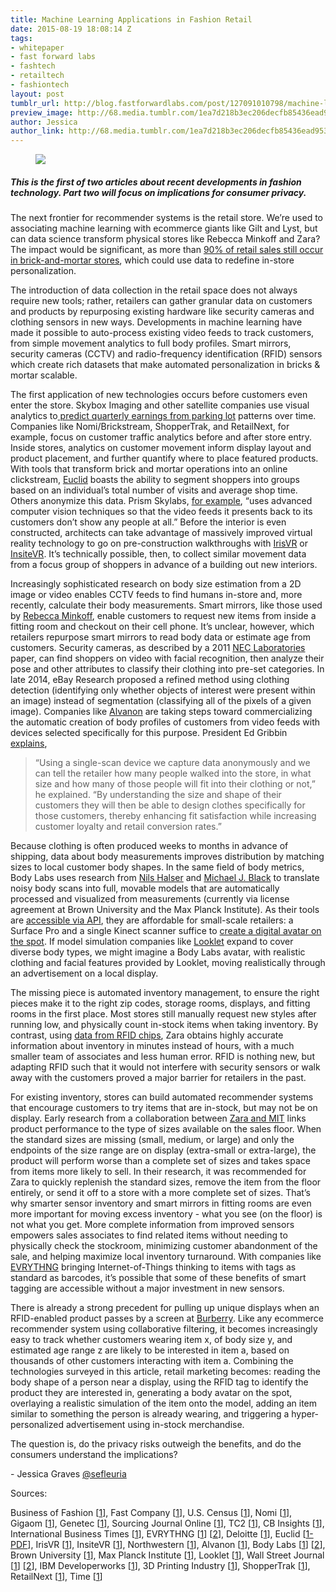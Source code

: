 ```yaml
---
title: Machine Learning Applications in Fashion Retail
date: 2015-08-19 18:08:14 Z
tags:
- whitepaper
- fast forward labs
- fashtech
- retailtech
- fashiontech
layout: post
tumblr_url: http://blog.fastforwardlabs.com/post/127091010798/machine-learning-applications-in-fashion-retail
preview_image: http://68.media.tumblr.com/1ea7d218b3ec206decfb85436ead953d/tumblr_inline_ntcf1hms2i1ta78fg_540.jpg
author: Jessica
author_link: http://68.media.tumblr.com/1ea7d218b3ec206decfb85436ead953d/tumblr_inline_ntcf1hms2i1ta78fg_540.jpg
---
```


<figure data-orig-width="1080" data-orig-height="572" class="tmblr-full"><img src="http://68.media.tumblr.com/1ea7d218b3ec206decfb85436ead953d/tumblr_inline_ntcf1hms2i1ta78fg_540.jpg" data-orig-width="1080" data-orig-height="572"/></figure>

##### This is the first of two articles about recent developments in fashion technology. Part two will focus on implications for consumer privacy.

<p>The next frontier for recommender systems is the retail store. We’re used to associating machine learning with ecommerce giants like Gilt and Lyst, but can data science transform physical stores like Rebecca Minkoff and Zara? The impact would be significant, as more than <a href="http://www2.deloitte.com/us/en/pages/about-deloitte/articles/press-releases/digital-influences-in-retail-store-sales.html">90% of retail sales still occur in brick-and-mortar stores</a>, which could use data to redefine in-store personalization.</p><p>The introduction of data collection in the retail space does not always require new tools; rather, retailers can gather granular data on customers and products by repurposing existing hardware like security cameras and clothing sensors in new ways. Developments in machine learning have made it possible to auto-process existing video feeds to track customers, from simple movement analytics to full body profiles. Smart mirrors, security cameras (CCTV) and radio-frequency identification (RFID) sensors which create rich datasets that make automated personalization in bricks &amp; mortar scalable.</p><!-- more --><p>The first application of new technologies occurs before customers even enter the store. Skybox Imaging and other satellite companies use visual analytics to<a href="http://www.ibtimes.com/googles-new-satellites-can-spy-apples-supply-chains-skybox-ceo-says-1603642"> predict quarterly earnings from parking lot</a> patterns over time. Companies like Nomi/Brickstream, ShopperTrak, and RetailNext, for example, focus on customer traffic analytics before and after store entry. Inside stores, analytics on customer movement inform display layout and product placement, and further quantify where to place featured products. With tools that transform brick and mortar operations into an online clickstream, <a href="http://euclidanalytics.com/product/case-studies/high-value_customers.pdf">Euclid</a> boasts the ability to segment shoppers into groups based on an individual’s total number of visits and average shop time. Others anonymize this data. Prism Skylabs, <a href="https://gigaom.com/2014/07/10/with-privacy-concerns-rising-in-retail-prism-skylabs-says-video-analytics-are-the-future/">for example</a>, “uses advanced computer vision techniques so that the video feeds it presents back to its customers don’t show any people at all.” Before the interior is even constructed, architects can take advantage of massively improved virtual reality technology to go on pre-construction walkthroughs with <a href="http://www.irisvr.com/">IrisVR</a> or <a href="https://www.insitevr.com/">InsiteVR</a>. It’s technically possible, then, to collect similar movement data from a focus group of shoppers in advance of a building out new interiors. </p><p>Increasingly sophisticated research on body size estimation from a 2D image or video enables CCTV feeds to find humans in-store and, more recently, calculate their body measurements. Smart mirrors, like those used by <a href="http://www.fastcocreate.com/3041516/master-class/mirror-mirror">Rebecca Minkoff</a>, enable customers to request new items from inside a fitting room and checkout on their cell phone. It’s unclear, however, which retailers repurpose smart mirrors to read body data or estimate age from customers. Security cameras, as described by a 2011 <a href="http://www.ece.northwestern.edu/~mya671/mypapers/ICIP11_Yang_Yu.pdf">NEC Laboratories</a> paper, can find shoppers on video with facial recognition, then analyze their pose and other attributes to classify their clothing into pre-set categories. In late 2014, eBay Research proposed a refined method using clothing detection (identifying only whether objects of interest were present within an image) instead of segmentation (classifying all of the pixels of a given image). Companies like <a href="http://www.alvanon.com/">Alvanon</a> are taking steps toward commercializing the automatic creation of body profiles of customers from video feeds with devices selected specifically for this purpose. President Ed Gribbin <a href="http://www.tc2.com/can-virtual-dressing-rooms-and-sizing-apps-fix-fashions-fit-issues/">explains</a>, </p><blockquote><p>“Using a single-scan device we capture data anonymously and we can tell the retailer how many people walked into the store, in what size and how many of those people will fit into their clothing or not,” he explained. “By understanding the size and shape of their customers they will then be able to design clothes specifically for those customers, thereby enhancing fit satisfaction while increasing customer loyalty and retail conversion rates.” </p></blockquote><p>Because clothing is often produced weeks to months in advance of shipping, data about body measurements improves distribution by matching sizes to local customer body shapes. In the same field of body metrics, Body Labs uses research from <a href="http://mpi-inf-mpg.academia.edu/NilsHasler">Nils Halser</a> and <a href="http://ps.is.tue.mpg.de/person/black#tabs-publications">Michael J. Black</a> to translate noisy body scans into full, movable models that are automatically processed and visualized from measurements (currently via license agreement at Brown University and the Max Planck Institute). As their tools are <a href="http://blog.bodylabs.com/2015/03/03/introducing-bodykit-beta/">accessible via API</a>, they are affordable for small-scale retailers: a Surface Pro and a single Kinect scanner suffice to <a href="http://www.bodylabs.com/products.html">create a digital avatar on the spot</a>. If model simulation companies like <a href="http://www.wsj.com/articles/SB10001424127887323468604578249752619254898">Looklet</a> expand to cover diverse body types, we might imagine a Body Labs avatar, with realistic clothing and facial features provided by Looklet, moving realistically through an advertisement on a local display.  </p><p>The missing piece is automated inventory management, to ensure the right pieces make it to the right zip codes, storage rooms, displays, and fitting rooms in the first place. Most stores still manually request new styles after running low, and physically count in-stock items when taking inventory. By contrast, using <a href="http://www.wsj.com/articles/at-zara-fast-fashion-meets-smarter-inventory-1410884519">data from RFID chips</a>, Zara obtains highly accurate information about inventory in minutes instead of hours, with a much smaller team of associates and less human error. RFID is nothing new, but adapting RFID such that it would not interfere with security sensors or walk away with the customers proved a major barrier for retailers in the past. </p><p>For existing inventory, stores can build automated recommender systems that encourage customers to try items that are in-stock, but may not be on display. Early research from a collaboration between <a href="https://www.ibm.com/developerworks/community/blogs/jfp/entry/zara?lang=en">Zara and MIT</a> links product performance to the type of sizes available on the sales floor. When the standard sizes are missing (small, medium, or large) and only the endpoints of the size range are on display (extra-small or extra-large), the product will perform worse than a complete set of sizes and takes space from items more likely to sell. In their research, it was recommended for Zara to quickly replenish the standard sizes, remove the item from the floor entirely, or send it off to a store with a more complete set of sizes. That’s why smarter sensor inventory and smart mirrors in fitting rooms are even more important for moving excess inventory - what you see (on the floor) is not what you get. More complete information from improved sensors empowers sales associates to find related items without needing to physically check the stockroom, minimizing customer abandonment of the sale, and helping maximize local inventory turnaround. With companies like <a href="https://evrythng.com/technology/">EVRYTHNG</a> bringing Internet-of-Things thinking to items with tags as standard as barcodes, it’s possible that some of these benefits of smart tagging are accessible without a major investment in new sensors. </p><p>There is already a strong precedent for pulling up unique displays when an RFID-enabled product passes by a screen at <a href="http://www.businessoffashion.com/articles/retail-recon/retail-recon-burberrys-bet-on-retail-entertainment">Burberry</a>. Like any ecommerce recommender system using collaborative filtering, it becomes increasingly easy to track whether customers wearing item x, of body size y, and estimated age range z are likely to be interested in item a, based on thousands of other customers interacting with item a. Combining the technologies surveyed in this article, retail marketing becomes: reading the body shape of a person near a display, using the RFID tag to identify the product they are interested in, generating a body avatar on the spot, overlaying a realistic simulation of the item onto the model, adding an item similar to something the person is already wearing, and triggering a hyper-personalized advertisement using in-stock merchandise. </p><p>The question is, do the privacy risks outweigh the benefits, and do the consumers understand the implications? </p><p>- Jessica Graves <a href="https://twitter.com/sefleuria">@sefleuria</a></p><p>Sources: </p><p>Business of Fashion [<a href="http://www.businessoffashion.com/articles/retail-recon/retail-recon-burberrys-bet-on-retail-entertainment">1</a>], Fast Company [<a href="http://www.fastcocreate.com/3041516/master-class/mirror-mirror">1</a>], U.S. Census [<a href="http://www.census.gov/retail/index.html">1</a>], Nomi [<a href="http://www.nomi.com/platform/technology/accuracy/">1</a>], Gigaom [<a href="https://gigaom.com/2014/07/10/with-privacy-concerns-rising-in-retail-prism-skylabs-says-video-analytics-are-the-future/">1</a>], Genetec [<a href="http://www.genetec.com/about-us/news/press-center/press-releases/genetec-and-prism-skylabs-help-retailers-gain-in-store-insights-with-retail-analytics-suite">1</a>], Sourcing Journal Online [<a href="https://sourcingjournalonline.com/can-virtual-dressing-rooms-sizing-apps-fix-fashions-fit-issues-lm/">1</a>], TC2 [<a href="http://www.tc2.com/can-virtual-dressing-rooms-and-sizing-apps-fix-fashions-fit-issues/">1</a>], CB Insights [<a href="https://www.cbinsights.com/company/control4">1</a>], International Business Times [<a href="http://www.ibtimes.com/googles-new-satellites-can-spy-apples-supply-chains-skybox-ceo-says-1603642">1</a>], EVRYTHNG [<a href="https://evrythng.com/technology/active-digital-identities">1</a>] [<a href="https://evrythng.com/technology/">2</a>], Deloitte [<a href="http://www2.deloitte.com/us/en/pages/about-deloitte/articles/press-releases/digital-influences-in-retail-store-sales.html">1</a>], Euclid [<a href="http://euclidanalytics.com/product/case-studies/high-value_customers.pdf">1-PDF</a>], IrisVR [<a href="http://www.irisvr.com/">1</a>], InsiteVR [<a href="https://www.insitevr.com/">1</a>], Northwestern [<a href="http://www.ece.northwestern.edu/~mya671/mypapers/ICIP11_Yang_Yu.pdf">1</a>], Alvanon [<a href="http://www.alvanon.com/">1</a>], Body Labs [<a href="http://blog.bodylabs.com/2015/03/03/introducing-bodykit-beta/">1</a>] [<a href="http://www.bodylabs.com/products.html">2</a>], Brown University [<a href="http://ps.is.tue.mpg.de/person/black#tabs-publications">1</a>], Max Planck Institute [<a href="http://mpi-inf-mpg.academia.edu/NilsHasler">1</a>], Looklet [<a href="https://looklet.com/">1</a>], Wall Street Journal [<a href="http://www.wsj.com/articles/SB10001424127887323468604578249752619254898">1</a>] [<a href="http://www.wsj.com/articles/at-zara-fast-fashion-meets-smarter-inventory-1410884519">2</a>], IBM Developerworks [<a href="https://www.ibm.com/developerworks/community/blogs/jfp/entry/zara?lang=en">1</a>], 3D Printing Industry [<a href="http://3dprintingindustry.com/2015/06/05/body-labs-is-closer-to-offering-full-out-of-body-3d-interaction/">1</a>], ShopperTrak [<a href="http://www.shoppertrak.com/solutions/perimeter-analytics/">1</a>], RetailNext [<a href="http://retailnext.net/products/shopper-activity-maps/">1</a>], Time [<a href="http://time.com/3938488/retail-displays/">1</a>]</p>
